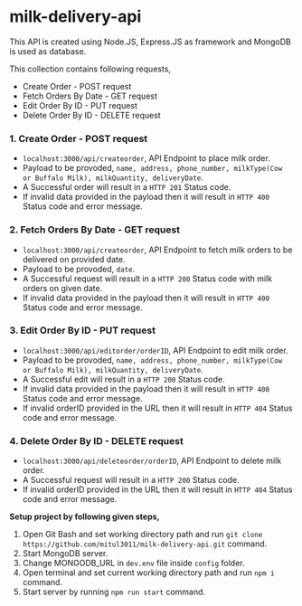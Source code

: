 # milk-delivery-api
This API is created using Node.JS, Express.JS as framework and MongoDB is used as database.

This collection contains following requests,
* Create Order - POST request
* Fetch Orders By Date - GET request
* Edit Order By ID - PUT request
* Delete Order By ID - DELETE request

### 1. Create Order - POST request
* `localhost:3000/api/createorder`, API Endpoint to place milk order.
* Payload to be provoded,  ` name, address, phone_number, milkType(Cow or Buffalo Milk), milkQuantity, deliveryDate `.
* A Successful order will result in a `HTTP 201` Status code.
* If invalid data provided in the payload then it will result in `HTTP 400` Status code and error message.

### 2. Fetch Orders By Date - GET request
* `localhost:3000/api/createorder`, API Endpoint to fetch milk orders to be delivered on provided date.
* Payload to be provoded,  ` date `.
* A Successful request will result in a `HTTP 200` Status code with milk orders on given date.
* If invalid data provided in the payload then it will result in `HTTP 400` Status code and error message.

### 3. Edit Order By ID - PUT request
* `localhost:3000/api/editorder/orderID`, API Endpoint to edit milk order.
* Payload to be provoded,  ` name, address, phone_number, milkType(Cow or Buffalo Milk), milkQuantity, deliveryDate `.
* A Successful edit will result in a `HTTP 200` Status code.
* If invalid data provided in the payload then it will result in `HTTP 400` Status code and error message.
* If invalid orderID provided in the URL then it will result in `HTTP 404` Status code and error message.

### 4. Delete Order By ID - DELETE request
* `localhost:3000/api/deleteorder/orderID`, API Endpoint to delete milk order.
* A Successful request will result in a `HTTP 200` Status code.
* If invalid orderID provided in the URL then it will result in `HTTP 404` Status code and error message.


**Setup project by following given steps,**
1. Open Git Bash and set working directory path and run `git clone https://github.com/mitul3011/milk-delivery-api.git` command.
2. Start MongoDB server.
3. Change MONGODB_URL in `dev.env` file inside `config` folder.
4. Open terminal and set current working directory path and run `npm i` command.
5. Start server by running `npm run start` command.

